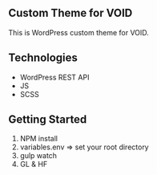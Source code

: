 Custom Theme for VOID
---------------
This is WordPress custom theme for VOID.

Technologies 
---------------
- WordPress REST API
- JS
- SCSS

Getting Started
---------------
1. NPM install
2. variables.env => set your root directory 
3. gulp watch 
4. GL & HF

